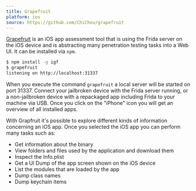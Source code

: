 ```yaml
---
title: Grapefruit
platform: ios
source: https://github.com/ChiChou/grapefruit
---
```


[Grapefruit](https://github.com/ChiChou/grapefruit "Grapefruit") is an iOS app assessment tool that is using the Frida server on the iOS device and is abstracting many penetration testing tasks into a Web UI. It can be installed via `npm`.

```bash
$ npm install -g igf
$ grapefruit
listening on http://localhost:31337
```

When you execute the command `grapefruit` a local server will be started on port 31337. Connect your jailbroken device with the Frida server running, or a non-jailbroken device with a repackaged app including Frida to your machine via USB. Once you click on the "iPhone" icon you will get an overview of all installed apps.

With Grapfruit it's possible to explore different kinds of information concerning an iOS app. Once you selected the iOS app you can perform many tasks such as:

- Get information about the binary
- View folders and files used by the application and download them
- Inspect the Info.plist
- Get a UI Dump of the app screen shown on the iOS device
- List the modules that are loaded by the app
- Dump class names
- Dump keychain items
